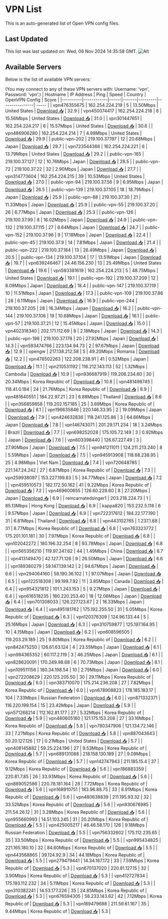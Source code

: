 # VPN List

This is an auto-generated list of Open VPN config files.

## Last Updated

This list was last updated on: Wed, 06 Nov 2024 14:35:58 GMT.
![Alt](https://repobeats.axiom.co/api/embed/186b98318ef1479477931607c1ad7d823f12451f.svg "Repobeats analytics image")

## Available Servers

Below is the list of available VPN servers:

(You may connect to any of these VPN servers with: Username: 'vpn', Password: 'vpn'.)
| Hostname | IP Address | Ping | Speed | Country | OpenVPN Config | Score |
|----------|------------|------|-------|---------|----------------| ----- |
| vpn476355675 | 162.254.224.219 | 5 | 13.50Mbps | United States | [Download 📥](./configs/server_0_US.ovpn) | 32.9 |
| vpn450074417 | 162.254.224.218 | 6 | 15.56Mbps | United States | [Download 📥](./configs/server_1_US.ovpn) | 31.0 |
| vpn301447651 | 162.254.224.217 | 6 | 15.57Mbps | United States | [Download 📥](./configs/server_2_US.ovpn) | 30.6 |
| vpn486906280 | 162.254.224.214 | 7 | 4.99Mbps | United States | [Download 📥](./configs/server_3_US.ovpn) | 29.9 |
| public-vpn-202 | 219.100.37.197 | 12 | 20.68Mbps | Japan | [Download 📥](./configs/server_4_JP.ovpn) | 29.7 |
| vpn723544366 | 162.254.224.221 | 6 | 13.79Mbps | United States | [Download 📥](./configs/server_5_US.ovpn) | 29.2 |
| public-vpn-165 | 219.100.37.127 | 12 | 10.76Mbps | Japan | [Download 📥](./configs/server_6_JP.ovpn) | 28.5 |
| public-vpn-72 | 219.100.37.22 | 32 | 2.90Mbps | Japan | [Download 📥](./configs/server_7_JP.ovpn) | 27.7 |
| vpn314773604 | 162.254.224.215 | 39 | 10.53Mbps | United States | [Download 📥](./configs/server_8_US.ovpn) | 27.0 |
| public-vpn-94 | 219.100.37.56 | 9 | 6.95Mbps | Japan | [Download 📥](./configs/server_9_JP.ovpn) | 26.5 |
| public-vpn-139 | 219.100.37.105 | 18 | 18.79Mbps | Japan | [Download 📥](./configs/server_10_JP.ovpn) | 25.9 |
| public-vpn-88 | 219.100.37.30 | 21 | 11.33Mbps | Japan | [Download 📥](./configs/server_11_JP.ovpn) | 25.9 |
| public-vpn-55 | 219.100.37.20 | 26 | 6.77Mbps | Japan | [Download 📥](./configs/server_12_JP.ovpn) | 25.3 |
| public-vpn-126 | 219.100.37.99 | 8 | 16.02Mbps | Japan | [Download 📥](./configs/server_13_JP.ovpn) | 24.9 |
| public-vpn-132 | 219.100.37.115 | 27 | 6.64Mbps | Japan | [Download 📥](./configs/server_14_JP.ovpn) | 24.7 |
| public-vpn-152 | 219.100.37.96 | 9 | 17.18Mbps | Japan | [Download 📥](./configs/server_15_JP.ovpn) | 22.4 |
| public-vpn-45 | 219.100.37.9 | 14 | 7.81Mbps | Japan | [Download 📥](./configs/server_16_JP.ovpn) | 21.4 |
| public-vpn-222 | 219.100.37.184 | 13 | 26.49Mbps | Japan | [Download 📥](./configs/server_17_JP.ovpn) | 20.5 |
| public-vpn-134 | 219.100.37.104 | 17 | 13.51Mbps | Japan | [Download 📥](./configs/server_18_JP.ovpn) | 19.7 |
| vpn639246467 | 24.46.156.230 | 13 | 25.49Mbps | United States | [Download 📥](./configs/server_19_US.ovpn) | 19.6 |
| vpn593381619 | 162.254.224.213 | 5 | 48.75Mbps | United States | [Download 📥](./configs/server_20_US.ovpn) | 19.1 |
| public-vpn-192 | 219.100.37.209 | 12 | 8.09Mbps | Japan | [Download 📥](./configs/server_21_JP.ovpn) | 18.4 |
| public-vpn-147 | 219.100.37.119 | 10 | 11.51Mbps | Japan | [Download 📥](./configs/server_22_JP.ovpn) | 17.3 |
| public-vpn-109 | 219.100.37.86 | 28 | 6.11Mbps | Japan | [Download 📥](./configs/server_23_JP.ovpn) | 16.9 |
| public-vpn-244 | 219.100.37.205 | 28 | 16.34Mbps | Japan | [Download 📥](./configs/server_24_JP.ovpn) | 16.2 |
| public-vpn-144 | 219.100.37.106 | 19 | 10.68Mbps | Japan | [Download 📥](./configs/server_25_JP.ovpn) | 16.1 |
| public-vpn-57 | 219.100.37.21 | 12 | 15.45Mbps | Japan | [Download 📥](./configs/server_26_JP.ovpn) | 15.0 |
| vpn402318340 | 202.171.112.69 | 8 | 2.18Mbps | Japan | [Download 📥](./configs/server_27_JP.ovpn) | 14.3 |
| public-vpn-198 | 219.100.37.178 | 20 | 27.92Mbps | Japan | [Download 📥](./configs/server_28_JP.ovpn) | 14.3 |
| vpn593474766 | 223.134.94.73 | 2 | 97.67Mbps | Japan | [Download 📥](./configs/server_29_JP.ovpn) | 12.9 |
| opengw | 217.138.212.58 | 5 | 49.20Mbps | Romania | [Download 📥](./configs/server_30_RO.ovpn) | 12.2 |
| vpn478502263 | 122.208.238.91 | 41 | 0.52Mbps | Japan | [Download 📥](./configs/server_31_JP.ovpn) | 11.1 |
| vpn210531192 | 116.212.143.113 | 52 | 1.32Mbps | Cambodia | [Download 📥](./configs/server_32_KH.ovpn) | 10.9 |
| vpn936687919 | 119.206.234.60 | 30 | 20.34Mbps | Korea Republic of | [Download 📥](./configs/server_33_KR.ovpn) | 10.8 |
| vpn481498745 | 118.41.0.184 | 24 | 21.76Mbps | Korea Republic of | [Download 📥](./configs/server_34_KR.ovpn) | 8.9 |
| vpn481840551 | 184.22.97.21 | 23 | 6.88Mbps | Thailand | [Download 📥](./configs/server_35_TH.ovpn) | 8.6 |
| vpn356859858 | 119.202.157.185 | 25 | 3.69Mbps | Korea Republic of | [Download 📥](./configs/server_36_KR.ovpn) | 8.1 |
| vpn196635846 | 220.146.33.95 | 2 | 19.09Mbps | Japan | [Download 📥](./configs/server_37_JP.ovpn) | 7.9 |
| vpn424632836 | 118.241.125.86 | 3 | 64.66Mbps | Japan | [Download 📥](./configs/server_38_JP.ovpn) | 7.8 |
| vpn146743071 | 201.29.171.234 | 18 | 3.24Mbps | Brazil | [Download 📥](./configs/server_39_BR.ovpn) | 7.7 |
| vpn698252028 | 175.105.72.149 | 3 | 0.92Mbps | Japan | [Download 📥](./configs/server_40_JP.ovpn) | 7.6 |
| vpn603398440 | 126.67.227.49 | 3 | 27.90Mbps | Japan | [Download 📥](./configs/server_41_JP.ovpn) | 7.5 |
| vpn941211011 | 124.211.213.240 | 8 | 5.59Mbps | Japan | [Download 📥](./configs/server_42_JP.ovpn) | 7.5 |
| vpn945913908 | 118.68.238.95 | 25 | 4.98Mbps | Viet Nam | [Download 📥](./configs/server_43_VN.ovpn) | 7.4 |
| vpn720648785 | 221.147.24.242 | 27 | 6.87Mbps | Korea Republic of | [Download 📥](./configs/server_44_KR.ovpn) | 7.3 |
| vpn259938097 | 153.227.199.83 | 5 | 34.77Mbps | Japan | [Download 📥](./configs/server_45_JP.ovpn) | 7.2 |
| vpn459510573 | 182.172.50.162 | 41 | 9.22Mbps | Korea Republic of | [Download 📥](./configs/server_46_KR.ovpn) | 7.2 |
| vpn469600655 | 126.60.228.60 | 8 | 27.20Mbps | Japan | [Download 📥](./configs/server_47_JP.ovpn) | 6.9 |
| reincarnatedsinger1 | 203.218.224.73 | 1 | 85.13Mbps | Hong Kong | [Download 📥](./configs/server_48_HK.ovpn) | 6.9 |
| kappa820 | 153.232.5.118 | 6 | 9.57Mbps | Japan | [Download 📥](./configs/server_49_JP.ovpn) | 6.9 |
| vpn722317612 | 184.22.177.190 | 31 | 6.81Mbps | Thailand | [Download 📥](./configs/server_50_TH.ovpn) | 6.8 |
| vpn443102765 | 1.237.1.68 | 31 | 8.77Mbps | Korea Republic of | [Download 📥](./configs/server_51_KR.ovpn) | 6.8 |
| vpn763323772 | 175.201.101.181 | 30 | 7.97Mbps | Korea Republic of | [Download 📥](./configs/server_52_KR.ovpn) | 6.8 |
| vpn102042272 | 180.196.32.254 | 8 | 93.78Mbps | Japan | [Download 📥](./configs/server_53_JP.ovpn) | 6.8 |
| vpn565356210 | 119.97.247.62 | 44 | 1.49Mbps | China | [Download 📥](./configs/server_54_CN.ovpn) | 6.7 |
| vpn413149470 | 42.127.71.126 | 9 | 26.50Mbps | Japan | [Download 📥](./configs/server_55_JP.ovpn) | 6.6 |
| vpn189380279 | 59.147.139.142 | 2 | 94.67Mbps | Japan | [Download 📥](./configs/server_56_JP.ovpn) | 6.6 |
| vpn294064160 | 58.190.36.102 | 1 | 97.07Mbps | Japan | [Download 📥](./configs/server_57_JP.ovpn) | 6.5 |
| vpn122518308 | 99.199.7.92 | 11 | 3.85Mbps | Canada | [Download 📥](./configs/server_58_CA.ovpn) | 6.4 |
| vpn954321812 | 101.1.243.153 | 5 | 9.27Mbps | Japan | [Download 📥](./configs/server_59_JP.ovpn) | 6.4 |
| vpn616518235 | 180.220.253.40 | 18 | 12.06Mbps | Japan | [Download 📥](./configs/server_60_JP.ovpn) | 6.4 |
| vpn701308033 | 126.227.123.67 | 2 | 16.33Mbps | Japan | [Download 📥](./configs/server_61_JP.ovpn) | 6.4 |
| vpn495181762 | 175.192.255.50 | 31 | 5.05Mbps | Korea Republic of | [Download 📥](./configs/server_62_KR.ovpn) | 6.3 |
| vpn120376309 | 124.96.133.44 | 5 | 25.16Mbps | Japan | [Download 📥](./configs/server_63_JP.ovpn) | 6.3 |
| vpn310759877 | 125.197.164.95 | 10 | 4.15Mbps | Japan | [Download 📥](./configs/server_64_JP.ovpn) | 6.2 |
| vpn608596505 | 119.203.29.189 | 25 | 9.80Mbps | Korea Republic of | [Download 📥](./configs/server_65_KR.ovpn) | 6.2 |
| vpn842475250 | 126.61.63.124 | 4 | 23.55Mbps | Japan | [Download 📥](./configs/server_66_JP.ovpn) | 6.1 |
| vpn984365352 | 60.117.2.119 | 3 | 46.25Mbps | Japan | [Download 📥](./configs/server_67_JP.ovpn) | 6.1 |
| vpn828620091 | 170.249.98.68 | 6 | 70.73Mbps | Japan | [Download 📥](./configs/server_68_JP.ovpn) | 6.1 |
| vpn109511156 | 180.34.198.54 | 10 | 2.79Mbps | Japan | [Download 📥](./configs/server_69_JP.ovpn) | 6.0 |
| vpn272208629 | 220.125.205.50 | 30 | 29.11Mbps | Korea Republic of | [Download 📥](./configs/server_70_KR.ovpn) | 6.0 |
| vpn383710070 | 175.214.236.208 | 27 | 7.82Mbps | Korea Republic of | [Download 📥](./configs/server_71_KR.ovpn) | 6.0 |
| vpn678908823 | 178.185.183.17 | 104 | 7.33Mbps | Russian Federation | [Download 📥](./configs/server_72_RU.ovpn) | 6.0 |
| vpn871332371 | 116.220.199.154 | 15 | 23.42Mbps | Japan | [Download 📥](./configs/server_73_JP.ovpn) | 5.9 |
| vpn571268214 | 112.162.81.177 | 27 | 5.32Mbps | Korea Republic of | [Download 📥](./configs/server_74_KR.ovpn) | 5.9 |
| vpn480605180 | 121.175.153.208 | 27 | 33.16Mbps | Korea Republic of | [Download 📥](./configs/server_75_KR.ovpn) | 5.8 |
| vpn780347906 | 121.134.72.146 | 33 | 7.27Mbps | Korea Republic of | [Download 📥](./configs/server_76_KR.ovpn) | 5.8 |
| vpn887043643 | 50.20.127.126 | 17 | 0.21Mbps | United States | [Download 📥](./configs/server_77_US.ovpn) | 5.7 |
| vpn408145882 | 59.25.224.196 | 27 | 9.53Mbps | Korea Republic of | [Download 📥](./configs/server_78_KR.ovpn) | 5.7 |
| vpn689131088 | 218.158.130.189 | 27 | 9.09Mbps | Korea Republic of | [Download 📥](./configs/server_79_KR.ovpn) | 5.7 |
| vpn142747943 | 211.185.15.4 | 37 | 9.12Mbps | Korea Republic of | [Download 📥](./configs/server_80_KR.ovpn) | 5.6 |
| vpn186883359 | 220.81.7.85 | 26 | 33.93Mbps | Korea Republic of | [Download 📥](./configs/server_81_KR.ovpn) | 5.6 |
| vpn889052586 | 220.78.181.164 | 28 | 7.72Mbps | Korea Republic of | [Download 📥](./configs/server_82_KR.ovpn) | 5.6 |
| vpn168910751 | 183.96.88.75 | 33 | 8.91Mbps | Korea Republic of | [Download 📥](./configs/server_83_KR.ovpn) | 5.6 |
| vpn480638839 | 211.195.93.32 | 32 | 33.52Mbps | Korea Republic of | [Download 📥](./configs/server_84_KR.ovpn) | 5.6 |
| vpn930676985 | 211.54.26.12 | 31 | 3.28Mbps | Korea Republic of | [Download 📥](./configs/server_85_KR.ovpn) | 5.6 |
| vpn955660993 | 14.51.103.245 | 31 | 20.20Mbps | Korea Republic of | [Download 📥](./configs/server_86_KR.ovpn) | 5.5 |
| vpn425005217 | 46.46.58.170 | 126 | 9.18Mbps | Russian Federation | [Download 📥](./configs/server_87_RU.ovpn) | 5.5 |
| vpn756332602 | 175.112.235.65 | 35 | 33.50Mbps | Korea Republic of | [Download 📥](./configs/server_88_KR.ovpn) | 5.5 |
| vpn995434825 | 221.165.180.10 | 32 | 84.60Mbps | Korea Republic of | [Download 📥](./configs/server_89_KR.ovpn) | 5.5 |
| vpn443568865 | 39.124.92.9 | 34 | 44.18Mbps | Korea Republic of | [Download 📥](./configs/server_90_KR.ovpn) | 5.5 |
| vpn279479441 | 14.34.167.172 | 33 | 7.59Mbps | Korea Republic of | [Download 📥](./configs/server_91_KR.ovpn) | 5.3 |
| vpn670137020 | 220.81.127.15 | 32 | 3.90Mbps | Korea Republic of | [Download 📥](./configs/server_92_KR.ovpn) | 5.3 |
| vpn412727834 | 175.193.112.232 | 34 | 5.11Mbps | Korea Republic of | [Download 📥](./configs/server_93_KR.ovpn) | 5.3 |
| vpn310382241 | 14.53.177.226 | 35 | 24.85Mbps | Korea Republic of | [Download 📥](./configs/server_94_KR.ovpn) | 5.3 |
| vpn676594305 | 58.233.143.62 | 42 | 7.12Mbps | Korea Republic of | [Download 📥](./configs/server_95_KR.ovpn) | 5.3 |
| vpn189479688 | 211.59.61.167 | 35 | 9.44Mbps | Korea Republic of | [Download 📥](./configs/server_96_KR.ovpn) | 5.3 |
